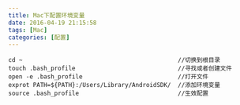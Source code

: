 ```yaml
---
title: Mac下配置环境变量
date: 2016-04-19 21:15:58
tags: [Mac]
categories: [配置]
---
```


    cd ~                                            //切换到根目录
    touch .bash_profile                             //寻找或者创建文件
    open -e .bash_profile                           //打开文件
    exprot PATH=${PATH}:/Users/Library/AndroidSDK/  //添加环境变量
    source .bash_profile                            //生效配置